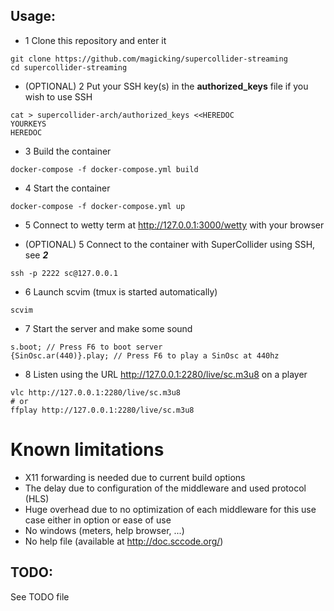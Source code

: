 Usage:
-----

* 1 Clone this repository and enter it
```
git clone https://github.com/magicking/supercollider-streaming
cd supercollider-streaming
```

* (OPTIONAL) 2 Put your SSH key(s) in the **authorized_keys** file if you wish to use SSH
```
cat > supercollider-arch/authorized_keys <<HEREDOC
YOURKEYS
HEREDOC
```

* 3 Build the container
```
docker-compose -f docker-compose.yml build
```

* 4 Start the container
```
docker-compose -f docker-compose.yml up
```

* 5 Connect to wetty term at http://127.0.0.1:3000/wetty with your browser

* (OPTIONAL) 5 Connect to the container with SuperCollider using SSH, see ***2***
```
ssh -p 2222 sc@127.0.0.1
```

* 6 Launch scvim (tmux is started automatically)
```
scvim
```

* 7 Start the server and make some sound
```
s.boot; // Press F6 to boot server
{SinOsc.ar(440)}.play; // Press F6 to play a SinOsc at 440hz
```

* 8 Listen using the URL http://127.0.0.1:2280/live/sc.m3u8 on a player
```
vlc http://127.0.0.1:2280/live/sc.m3u8
# or
ffplay http://127.0.0.1:2280/live/sc.m3u8
```

# Known limitations
 * X11 forwarding is needed due to current build options
 * The delay due to configuration of the middleware and used protocol (HLS)
 * Huge overhead due to no optimization of each middleware for this use case either in option or ease of use
 * No windows (meters, help browser, ...)
 * No help file (available at http://doc.sccode.org/)

TODO:
----

See TODO file
